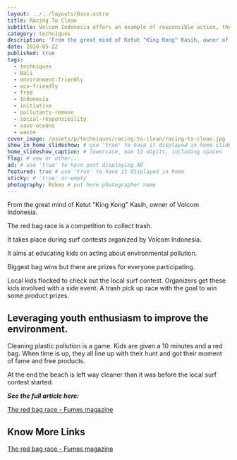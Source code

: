 ```yaml
---
layout: ../../layouts/Base.astro
title: Racing To Clean
subtitle: Volcom Indonesia offers an example of responsible action, the Red Bag race.
category: techniques
description: 'From the great mind of Ketut "King Kong" Kasih, owner of Volcom Indonesia. The red bag race is a competition to collect trash at surf contests.' # max 160 digits
date: 2018-05-22
published: true
tags:
  - techniques
  - Bali
  - environment-friendly
  - eco-friendly
  - free
  - Indonesia
  - initiative
  - pollutants-remove
  - social-responsibility
  - save-oceans
  - waste
cover_image: /assets/p/techniques/racing-to-clean/racing-to-clean.jpg
show_in_home_slideshow: # use 'true' to have it displayed in home slideshow
home_slideshow_caption: # lowercase, max 12 digits, including spaces
flag: # new or other...
ad: # use 'true' to have post displaying AD
featured: true # use 'true' to have it displayed in home
sticky: # 'true' or empty
photography: Rokma # put here photographer name
---
```


From the great mind of Ketut "King Kong" Kasih, owner of Volcom Indonesia.

The red bag race is a competition to collect trash.

It takes place during surf contests organized by Volcom Indonesia.

It aims at educating kids on acting about environmental pollution.

Biggest bag wins but there are prizes for everyone participating.

Local kids flocked to check out the local surf contest. Organizers get these kids involved with a side event. A trash pick up race with the goal to win some product prizes.

## Leveraging youth enthusiasm to improve the environment.

Cleaning plastic pollution is a game. Kids are given a 10 minutes and a red bag. When time is up, they all line up with their hunt and got their moment of fame and free products.

At the end the beach is left way cleaner than it was before the local surf contest started.

**_See the full article here:_**

[The red bag race - Fumes magazine](https://fumes.junglestar.org/balance/the-red-bag-race/)

## Know More Links

[The red bag race - Fumes magazine](https://fumes.junglestar.org/balance/the-red-bag-race/)
